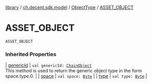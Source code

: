 [library](../../index.md) / [ch.decent.sdk.model](../index.md) / [ObjectType](index.md) / [ASSET_OBJECT](./-a-s-s-e-t_-o-b-j-e-c-t.md)

# ASSET_OBJECT

`ASSET_OBJECT`

### Inherited Properties

| [genericId](generic-id.md) | `val genericId: `[`ChainObject`](../-chain-object/index.md)<br>This method is used to return the generic object type in the form space.type.0. |
| [space](space.md) | `val space: `[`Byte`](https://kotlinlang.org/api/latest/jvm/stdlib/kotlin/-byte/index.html) |
| [type](type.md) | `val type: `[`Byte`](https://kotlinlang.org/api/latest/jvm/stdlib/kotlin/-byte/index.html) |

